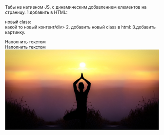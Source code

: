 Табы нв нативном JS, с динамическим добавлением елементов на страницу.
  1.добавить в  HTML: <div class="info-header"> новый class: <div class="info-header-tab">какой то новый контент/div>
  2. добавить новый class в html:
  3.добавить картинку.
    
  <div class="info-tabcontent fade">
					<div class="description">
						<div class="description-title">Наполнить текстом</div>
						<div class="description-text">Наполнить текстом</div>
						<!-- <div class="description-btn">
							Узнать подробнее
						</div> -->
					</div>
					<div class="photo">
						<img src="img/yoga.jpg" alt="yoga">
					</div>
				</div>
  

